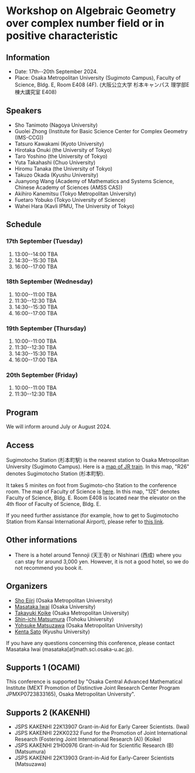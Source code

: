 # Workshop on Algebraic Geometry over complex number field or in positive characteristic 

## Information
- Date: 17th--20th September 2024. 
- Place: Osaka Metropolitan University (Sugimoto Campus), Faculty of Science, Bldg. E, Room E408 (4F).
(大阪公立大学 杉本キャンパス 理学部E棟大講究室 E408)

## Speakers
- Sho Tanimoto (Nagoya University)
- Guolei Zhong (Institute for Basic Science Center for Complex Geometry (IMS-CCG))
- Tatsuro Kawakami (Kyoto University)
- Hirotaka Onuki (the University of Tokyo)
- Taro Yoshino (the University of Tokyo)
- Yuta Takahashi (Chuo University)
- Hiromu Tanaka (the University of Tokyo)
- Takuzo Okada (Kyushu University)
- Juanyong Wang (Academy of Mathematics and Systems Science, Chinese Academy of Sciences (AMSS CAS))
- Akihiro Kanemitsu (Tokyo Metropolitan University)
- Fuetaro Yobuko (Tokyo University of Science)
- Wahei Hara (Kavli IPMU, The University of Tokyo)

## Schedule

### 17th September (Tuesday)

1. 13:00--14:00 TBA
2. 14:30--15:30 TBA
3. 16:00--17:00 TBA

### 18th September (Wednesday)
1. 10:00--11:00 TBA
2. 11:30--12:30 TBA
3. 14:30--15:30 TBA
4. 16:00--17:00 TBA

### 19th September (Thursday)
1. 10:00--11:00 TBA
2. 11:30--12:30 TBA
3. 14:30--15:30 TBA
4. 16:00--17:00 TBA

### 20th September (Friday)
1. 10:00--11:00 TBA
2. 11:30--12:30 TBA

<!-- 
## Schedule

### 13th March

- 9:00--12:00 Free disccustion 
- 13:00--13:30 Resistration 

1. 13:30--14:30 **Shouhei Ma (Tokyo Institute of Technology)** <br>
Mixed Hodge structures of locally symmetric varieties
2. 14:45--15:45 **Yongpan Zou (The University of Tokyo)** <br>
On the Kodaira-Saito Vanishing Theorem for Weakly Ample Divisors
3. 16:15--17:15 **Yuta Watanabe (The University of Tokyo)** <br>
Nakano-Nadel type, Bogomolov-Sommese type vanishing involving multiplier ideals

### 14th March
1. 10:00--11:00 **Osamu Fujino (Kyoto University)** <br>
Vanishing theorems for projective morphisms between complex analytic spaces
2. 11:15--12:15 **Yota Shamoto (Waseda University)** <br>
Stokes structure of difference modules
3. 14:15--15:15 **Takashi Ono (Osaka University)** <br>
Wild harmonic bundles with skew-symmetric structure
4. 15:45--16:45 **Shin-ichi Matsumura (Tohoku University)** <br>
An injectivity theorem on snc compact Kahler spaces: an application of the theory of
harmonic integrals on log-canonical centers via adjoint ideal sheaves

### 15th March
1. 10:00--11:00 **Sheng Rao (Wuhan University)** <br>
Geometry of logarithmic forms and deformations of complex structures
2. 11:15--12:15 **Takahiro Saito (Chuo University)** <br>
mixed Hodge modules of normal crossing type on a smooth toric variety

 - 14:00--18:00 Free disccustio
-->

##  Program

We will inform around  July or August 2024.
<!--
Here is the PDF file of program and abstracts. [Program](https://masataka123.github.io/complexgeometry_osaka_2024/material/program.pdf)
-->

## Access

Sugimotocho Station (杉本町駅)  is the nearest station to Osaka Metropolitan University (Sugimoto Campus).
Here is a [map of JR train](https://masataka123.github.io/tangent_anticanonical/material/hanwa.pdf).
In this map, "R26" denotes Sugimotocho Station (杉本町駅).

It takes 5 minites on foot from Sugimoto-cho Station to the conference room.
The map of Faculty of Science is [here](https://masataka123.github.io/tangent_anticanonical/material/sugimoto.png).
In this map, "12E" denotes Faculty of Science, Bldg. E.
Room E408 is located near the elevator on the 4th floor of Faculty of Science, Bldg. E.

 If you need further assistance (for example, how to get to Sugimotocho Station from Kansai International Airport), please refer to [this link](https://www.omu.ac.jp/orp/ocami-en/about/directions/).

## Other informations
- There is a hotel around Tennoji (天王寺) or Nishinari (西成) where you can stay for around 3,000 yen. However, it is not a  good hotel, so we do not recommend you book it. 
 
## Organizers
- [Sho Ejiri](https://researchmap.jp/shoejiri?lang=en) (Osaka Metropolitan University)
- [Masataka Iwai](https://masataka123.github.io/blog3_e/) (Osaka University)
- [Takayuki Koike](https://tkoike.com) (Osaka Metropolitan University)
- [Shin-ichi Matsumura](https://sites.google.com/view/math-matsumura/home) (Tohoku University)
- [Yohsuke Matsuzawa](https://sites.google.com/brown.edu/yohsukematsuzawa/home) (Osaka Metropolitan University)
- [Kenta Sato](https://sites.google.com/view/ktsato/homeeng) (Kyushu University)

If you have any questions concerning this conference, please contact Masataka Iwai (masataka[at]math.sci.osaka-u.ac.jp).

## Supports 1 (OCAMI)
This conference is supported by "Osaka Central Advanced Mathematical Institute (MEXT Promotion of Distinctive Joint Research Center Program JPMXP0723833165), Osaka Metropolitan University".

## Supports 2 (KAKENHI)
- JSPS KAKENHI 22K13907 Grant-in-Aid for Early Career Scientists. (Iwai)
- JSPS KAKENHI  22KK0232 Fund for the Promotion of Joint International Research (Fostering Joint International Research (A)) (Koike)
- JSPS KAKENHI 21H00976 Grant-in-Aid for Scientific Research (B) (Matsumura)
- JSPS KAKENHI 22K13903 Grant-in-Aid for Early-Career Scientists (Matsuzawa)


<!-- 

## -- Hodge theory and vanishing theorem --
Science Buildingsへの行き方は二つあります
-Shibahara-handai-mae" Station(monorail)から来る方法. Shibahara-handai-mae" Stationから大阪大学理学部のアクセス方法はこちらです. [](https://www.sci.osaka-u.ac.jp/en/wp-content/uploads/2022/02/Directions-from-Shibahara-handai-mae-Station-to-GSS-Osaka-U_Sep.2020.pdf)
- Ishibashi Station (Hankyu)から来る方法. Ishibashi Station (Hankyu)から大阪大学理学部のアクセス方法はこちらです[](https://www.sci.osaka-u.ac.jp/en/wp-content/uploads/2022/02/Directions-from-Hankyu-Ishibashi-handai-mae-Station-to-GSS-Osaka-U_Sep.2020.pdf)
私はShibahara-handai-mae" Station(monorail)を利用するのをお勧めします. 

理学研究科E棟の地図はこちらです.[](https://www.sci.osaka-u.ac.jp/en/wp-content/uploads/2022/07/Buildings-of-Graduate-School-of-Science.pdf)
404講義室はE棟の4階エレベーターのすぐ近くの部屋です. 


もしわからない場合はこちらも参考にしてください. 

[ガイダンス資料+演習問題集](https://masataka123.github.io/2023_winter_generaltopology/material/0_位相問題集.pdf).
-->
